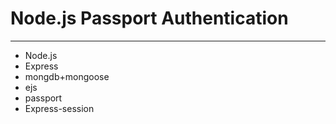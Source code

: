 # Node.js Passport Authentication
---
* Node.js
* Express
* mongdb+mongoose
* ejs
* passport
* Express-session
